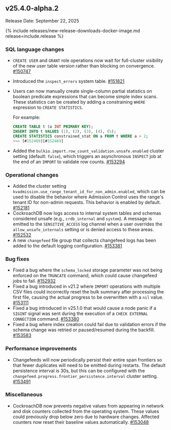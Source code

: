 ## v25.4.0-alpha.2

Release Date: September 22, 2025

{% include releases/new-release-downloads-docker-image.md release=include.release %}

<h3 id="v25-4-0-alpha-2-sql-language-changes">SQL language changes</h3>

- `CREATE USER` and `GRANT` role operations now wait for full-cluster visibility of the new user table version rather than blocking on convergence. [#150747][#150747]
- Introduced the `inspect_errors` system table. [#151821][#151821]
- Users can now manually create single-column partial statistics on boolean predicate expressions that can become simple index scans. These statistics can be created by adding a constraining `WHERE` expression to `CREATE STATISTICS`.
  
  For example:
  
  ~~~ sql
  CREATE TABLE t (a INT PRIMARY KEY);
  INSERT INTO t VALUES (1), (2), (3), (4), (5);
  CREATE STATISTICS constrained_stat ON a FROM t WHERE a > 2;
  ~~~ [#152469][#152469]
- Added the `bulkio.import.row_count_validation.unsafe.enabled` cluster setting (default: `false`), which triggers an asynchronous `INSPECT` job at the end of an `IMPORT` to validate row counts. [#153294][#153294]

<h3 id="v25-4-0-alpha-2-operational-changes">Operational changes</h3>

- Added the cluster setting `kvadmission.use_range_tenant_id_for_non_admin.enabled`, which can be used to disable the behavior where Admission Control uses the range's tenant ID for non-admin requests. This behavior is enabled by default. [#152181][#152181]
- CockroachDB now logs access to internal system tables and schemas considered unsafe (e.g., `crdb_internal` and `system`). A message is emitted to the `SENSITIVE_ACCESS` log channel when a user overrides the `allow_unsafe_internals` setting or is denied access to these areas. [#152532][#152532]
- A new `changefeed` file group that collects
  changefeed logs has been added to the default logging configuration. [#153381][#153381]

<h3 id="v25-4-0-alpha-2-bug-fixes">Bug fixes</h3>

- Fixed a bug where the `schema_locked` storage parameter was not being enforced on the `TRUNCATE` command, which could cause changefeed jobs to fail. [#152932][#152932]
- Fixed a bug introduced in v21.2 where `IMPORT` operations with multiple CSV files could incorrectly reset the bulk summary after processing the first file, causing the actual progress to be overwritten with a `nil` value. [#153111][#153111]
- Fixed a bug introduced in v25.1.0 that would
  cause a node panic if a `SIGINT` signal was sent during the execution of
  a `CHECK EXTERNAL CONNECTION` command. [#153380][#153380]
- Fixed a bug where index creation could fail due to validation errors if the schema change was retried or paused/resumed during the backfill. [#153583][#153583]

<h3 id="v25-4-0-alpha-2-performance-improvements">Performance improvements</h3>

- Changefeeds will now
  periodically persist their entire span frontiers so that
  fewer duplicates will need to be emitted during restarts.
  The default persistence interval is 30s, but this can be
  configured with the `changefeed.progress.frontier_persistence.interval`
  cluster setting. [#153491][#153491]

<h3 id="v25-4-0-alpha-2-miscellaneous">Miscellaneous</h3>

- CockroachDB now prevents negative values from appearing in network and disk counters collected from the operating system. These values could previously drop below zero due to hardware changes. Affected counters now reset their baseline values automatically. [#153048][#153048]


[#153111]: https://github.com/cockroachdb/cockroach/pull/153111
[#153583]: https://github.com/cockroachdb/cockroach/pull/153583
[#150747]: https://github.com/cockroachdb/cockroach/pull/150747
[#151821]: https://github.com/cockroachdb/cockroach/pull/151821
[#153294]: https://github.com/cockroachdb/cockroach/pull/153294
[#152532]: https://github.com/cockroachdb/cockroach/pull/152532
[#153380]: https://github.com/cockroachdb/cockroach/pull/153380
[#153491]: https://github.com/cockroachdb/cockroach/pull/153491
[#153048]: https://github.com/cockroachdb/cockroach/pull/153048
[#152469]: https://github.com/cockroachdb/cockroach/pull/152469
[#152181]: https://github.com/cockroachdb/cockroach/pull/152181
[#153381]: https://github.com/cockroachdb/cockroach/pull/153381
[#152932]: https://github.com/cockroachdb/cockroach/pull/152932
